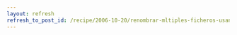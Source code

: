 ```yaml
---
layout: refresh
refresh_to_post_id: /recipe/2006-10-20/renombrar-mltiples-ficheros-usando-mmv
---
```


